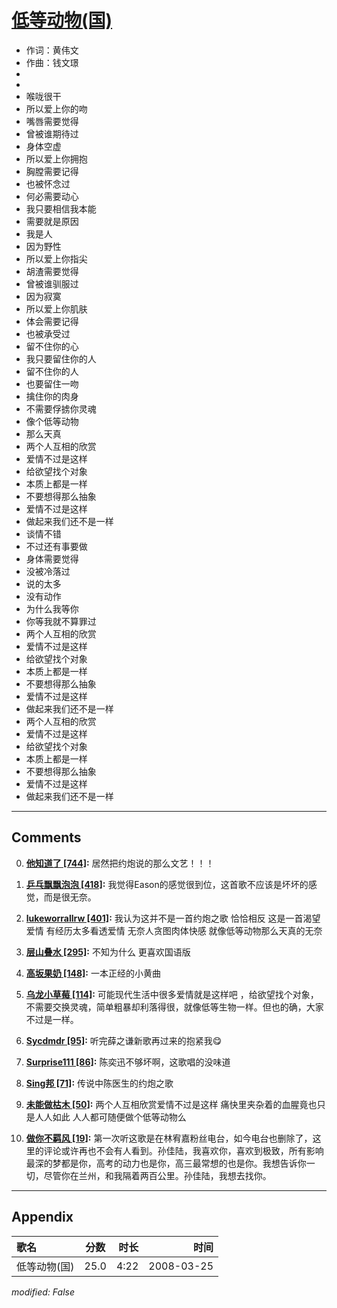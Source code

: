 # [低等动物(国)](https://music.163.com/song?id=65082)

* 作词：黄伟文
* 作曲：钱文璟
*
*
* 喉咙很干
* 所以爱上你的吻
* 嘴唇需要觉得
* 曾被谁期待过
* 身体空虚
* 所以爱上你拥抱
* 胸膛需要记得
* 也被怀念过
* 何必需要动心
* 我只要相信我本能
* 需要就是原因
* 我是人
* 因为野性
* 所以爱上你指尖
* 胡渣需要觉得
* 曾被谁驯服过
* 因为寂寞
* 所以爱上你肌肤
* 体会需要记得
* 也被承受过
* 留不住你的心
* 我只要留住你的人
* 留不住你的人
* 也要留住一吻
* 擒住你的肉身
* 不需要俘掳你灵魂
* 像个低等动物
* 那么天真
* 两个人互相的欣赏
* 爱情不过是这样
* 给欲望找个对象
* 本质上都是一样
* 不要想得那么抽象
* 爱情不过是这样
* 做起来我们还不是一样
* 谈情不错
* 不过还有事要做
* 身体需要觉得
* 没被冷落过
* 说的太多
* 没有动作
* 为什么我等你
* 你等我就不算罪过
* 两个人互相的欣赏
* 爱情不过是这样
* 给欲望找个对象
* 本质上都是一样
* 不要想得那么抽象
* 爱情不过是这样
* 做起来我们还不是一样
* 两个人互相的欣赏
* 爱情不过是这样
* 给欲望找个对象
* 本质上都是一样
* 不要想得那么抽象
* 爱情不过是这样
* 做起来我们还不是一样


---

## Comments
0. **[他知道了 \[744\]](https://music.163.com/#/user/home?id=47570250):** 居然把约炮说的那么文艺！！！

1. **[乒乓飘飘泡泡 \[418\]](https://music.163.com/#/user/home?id=45478863):** 我觉得Eason的感觉很到位，这首歌不应该是坏坏的感觉，而是很无奈。

2. **[lukeworrallrw \[401\]](https://music.163.com/#/user/home?id=129881446):** 我认为这并不是一首约炮之歌 恰恰相反 这是一首渴望爱情 有经历太多看透爱情 无奈人贪图肉体快感 就像低等动物那么天真的无奈

3. **[层山叠水 \[295\]](https://music.163.com/#/user/home?id=38311662):** 不知为什么 更喜欢国语版

4. **[高坂果奶 \[148\]](https://music.163.com/#/user/home?id=90527614):** 一本正经的小黄曲

5. **[乌龙小草莓 \[114\]](https://music.163.com/#/user/home?id=52737294):** 可能现代生活中很多爱情就是这样吧 ，给欲望找个对象，不需要交换灵魂，简单粗暴却利落得很，就像低等生物一样。但也的确，大家不过是一样。

6. **[Sycdmdr \[95\]](https://music.163.com/#/user/home?id=379198625):** 听完薛之谦新歌再过来的抱紧我😋

7. **[Surprise111 \[86\]](https://music.163.com/#/user/home?id=18160458):** 陈奕迅不够坏啊，这歌唱的没味道

8. **[Sing邦 \[71\]](https://music.163.com/#/user/home?id=61458330):** 传说中陈医生的约炮之歌

9. **[未能做枯木 \[50\]](https://music.163.com/#/user/home?id=64110992):** 两个人互相欣赏爱情不过是这样   痛快里夹杂着的血腥竟也只是人人如此 人人都可随便做个低等动物么

10. **[做你不羁风 \[19\]](https://music.163.com/#/user/home?id=47070267):** 第一次听这歌是在林宥嘉粉丝电台，如今电台也删除了，这里的评论或许再也不会有人看到。孙佳陆，我喜欢你，喜欢到极致，所有影响最深的梦都是你，高考的动力也是你，高三最常想的也是你。我想告诉你一切，尽管你在兰州，和我隔着两百公里。孙佳陆，我想去找你。



---

## Appendix

|歌名|分数|时长|时间|
|:---|:---:|---:|---:|
|低等动物(国)|25.0|4:22|2008-03-25

*modified: False*